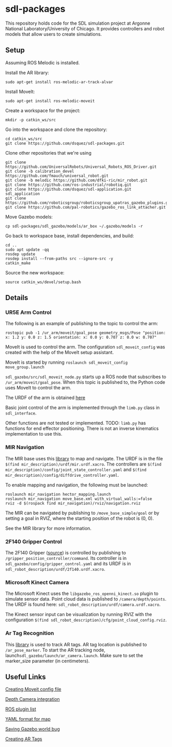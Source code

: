 # sdl-packages

This repository holds code for the SDL simulation project at Argonne National Laboratory/University of Chicago. It provides controllers and robot models that allow users to create simulations.

## Setup
Assuming ROS Melodic is installed.

Install the AR library:

`sudo apt-get install ros-melodic-ar-track-alvar`

Install MoveIt:

`sudo apt-get install ros-melodic-moveit`

Create a workspace for the project:

`mkdir -p catkin_ws/src`

Go into the workspace and clone the repository:
```
cd catkin_ws/src
git clone https://github.com/dsquez/sdl-packages.git
```

Clone other repositories that we're using
```
git clone https://github.com/UniversalRobots/Universal_Robots_ROS_Driver.git
git clone -b calibration_devel https://github.com/fmauch/universal_robot.git
git clone -b melodic https://github.com/dfki-ric/mir_robot.git
git clone https://github.com/ros-industrial/robotiq.git
git clone https://github.com/dsquez/sdl-application.git sdl_application
git clone https://github.com/roboticsgroup/roboticsgroup_upatras_gazebo_plugins.git
git clone https://github.com/pal-robotics/gazebo_ros_link_attacher.git
```

Move Gazebo models:
```
cp sdl-packages/sdl_gazebo/models/ar_box ~/.gazebo/models -r
```

Go back to workspace base, install dependencies, and build:
```
cd ..
sudo apt update -qq
rosdep update
rosdep install --from-paths src --ignore-src -y
catkin_make
```

Source the new workspace:

`source catkin_ws/devel/setup.bash`

## Details

### UR5E Arm Control

The following is an example of publishing to the topic to control the arm:

`rostopic pub -1 /ur_arm/moveit/goal_pose geometry_msgs/Pose "position:
  x: 1.2
  y: 0.0
  z: 1.5
orientation:
  x: 0.0
  y: 0.707
  z: 0.0
  w: 0.707"`

MoveIt is used to control the arm. The configuration `sdl_moveit_config` was created with the help of the MoveIt setup assistant.
  
MoveIt is started by running `roslaunch sdl_moveit_config move_group.launch`
  
`sdl_gazebo/src/sdl_moveit_node.py` starts up a ROS node that subscribes to `/ur_arm/moveit/goal_pose`. When this topic is published to, the Python code uses MoveIt to control the arm. 

The URDF of the arm is obtained [here](https://github.com/fmauch/universal_robot/tree/calibration_devel)

Basic joint control of the arm is implemented through the `limb.py` class in `sdl_interface`. 

Other functions are not tested or implemented. TODO: `limb.py` has functions for end effector positioning. There is not an inverse kinematics implementation to use this.

### MIR Navigation

The MIR base uses this [library](https://github.com/dfki-ric/mir_robot) to map and navigate. The URDF is in the file `$(find mir_description)/urdf/mir.urdf.xacro`. The controllers are `$(find mir_description)/config/joint_state_controller.yaml` and `$(find mir_description)/config/diffdrive_controller.yaml`.

To enable mapping and navigation, the following must be launched:
```
roslaunch mir_navigation hector_mapping.launch
roslaunch mir_navigation move_base.xml with_virtual_walls:=false
rviz -d $(rospack find mir_navigation)/rviz/navigation.rviz
```

The MIR can be navigated by publishing to `/move_base_simple/goal` or by setting a goal in RVIZ, where the starting position of the robot is (0, 0).

See the MIR library for more information.

### 2F140 Gripper Control

The 2F140 Gripper ([source](https://github.com/ros-industrial/robotiq)) is controlled by publishing to `/gripper_position_controller/command`. Its controller is in `sdl_gazebo/config/gripper_control.yaml` and its URDF is in `sdl_robot_description/urdf/2f140.urdf.xacro`.

### Microsoft Kinect Camera

The Microsoft Kinect uses the `libgazebo_ros_openni_kinect.so` plugin to simulate sensor data. Point cloud data is published to `/camera/depth/points`. The URDF is found here: `sdl_robot_description/urdf/camera.urdf.xacro`.

The Kinect sensor input can be visualization by running RVIZ with the configuration `$(find sdl_robot_description)/cfg/point_cloud_config.rviz`.

### Ar Tag Recognition

This [library](http://wiki.ros.org/ar_track_alvar) is used to track AR tags. AR tag location is published to `/ar_pose_marker`. To start the AR tracking node, launch`sdl_gazebo/launch/ar_camera.launch`. Make sure to set the marker_size parameter (in centimeters).

## Useful Links
[Creating Moveit config file](http://docs.ros.org/en/melodic/api/moveit_tutorials/html/doc/setup_assistant/setup_assistant_tutorial.html)

[Depth Camera integration](http://gazebosim.org/tutorials?tut=ros_depth_camera&cat=connect_ros)

[ROS plugin list](http://gazebosim.org/tutorials?tut=ros_gzplugins&cat=connect_ros)

[YAML format for map](https://wiki.ros.org/map_server)

[Saving Gazebo world bug](https://stackoverflow.com/a/67088987)

[Creating AR Tags](https://github.com/mikaelarguedas/gazebo_models)
